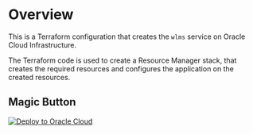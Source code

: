 # Overview 
This is a Terraform configuration that creates the `wlms` service on Oracle Cloud Infrastructure. 

The Terraform code is used to create a Resource Manager stack, that creates the required resources and configures the application on the created resources.
## Magic Button 
[![Deploy to Oracle Cloud](https://oci-resourcemanager-plugin.plugins.oci.oraclecloud.com/latest/deploy-to-oracle-cloud.svg)](https://cloud.oracle.com/resourcemanager/stacks/create?zipUrl=https://github.com/oracle/terraform-provider-oci/raw/master/examples/zips/wlms.zip)